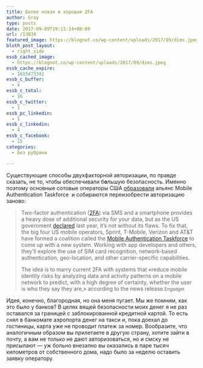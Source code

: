 ```yaml
---
title: Более новая и хорошая 2FA
author: Gray
type: posts
date: 2017-09-09T19:11:14+00:00
url: /13834
featured_image: https://blognot.co/wp-content/uploads/2017/09/dims.jpeg
bluth_post_layout:
  - right_side
essb_cached_image:
  - https://blognot.co/wp-content/uploads/2017/09/dims.jpeg
essb_cache_expire:
  - 1615473341
essb_c_buffer:
  - 4
essb_c_total:
  - 16
essb_c_twitter:
  - 1
essb_pc_linkedin:
  - 1
essb_c_linkedin:
  - 4
essb_c_facebook:
  - 15
categories:
  - Без рубрики

---
```








Существующие способы двухфакторной авторизации, по правде сказать, не то, чтобы обеспечивали б**о**льшую безопасность. Именно поэтому основные сотовые операторы США [образовали][1] альянс Mobile Authentication Taskforce  и собираются переизобрести авторизацию заново:

> Two-factor authentication ([2FA][2]) via SMS and a smartphone provides a heavy dose of additional security for your data, but as the US government [declared][3] last year, it&#8217;s not without its flaws. To fix that, the big four US mobile operators, Sprint, T-Mobile, Verizon and AT&T have formed a coalition called the [Mobile Authentication Taskforce][4] to come up with a new system. Working with app developers and others, they&#8217;ll explore the use of SIM card recognition, network-based authentication, geo-location, and other carrier-specific capabilities.
> 
> The idea is to marry current 2FA with systems that &#171;reduce mobile identity risks by analyzing data and activity patterns on a mobile network to predict, with a high degree of certainty, whether the user is who they say they are,&#187; according to the news release.<small>Engadget</small>

Идея, конечно, благородная, но она меня пугает. Мы же помним, как это было у банков? В целях вящей безопасности моих денег я не раз оставался за границей с заблокированной кредитной картой. То есть снял в банкомате аэропорта денег на такси и, пока доехал до гостиницы, карта уже не проводит платеж за номер. Вообразите, что аналогичным образом вы прилетаете в другую страну, хотите зайти в почту, а вам не только не дают авторизоваться, но и смску не присылают — уж больно внезапно вы оказались в паре тысяч километров от собственного дома, надо было за неделю оставить заявку оператору.

 [1]: https://www.engadget.com/2017/09/08/mobile-authentication-taskforce-att-verizon-tmobile-sprint/?sr_source=Twitter
 [2]: https://www.engadget.com/2016/07/29/sms-two-factor-authentication-isn-t-being-banned/
 [3]: https://www.engadget.com/2016/07/26/nist-sms-two-factor-authentication-guidelines/
 [4]: http://about.att.com/story/att_teams_to_develop_mobile_authentication_solution.html